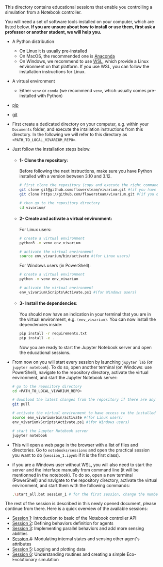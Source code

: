 This directory contains educational sessions that enable you controlling a simulation from a Notebook controller.

You will need a set of software tools installed on your computer, which are listed below. **If you are unsure about how to install or use them, first ask a professor or another student, we will help you.**
- A Python distribution
    - On Linux it is usually pre-installed
    - On MacOS, the recommended one is [Anaconda](https://www.anaconda.com/)
    - On Windows, we recommend to use [WSL](https://learn.microsoft.com/en-us/windows/wsl/install), which provide a Linux environment on that platform. If you use WSL, you can follow the installation instructions for Linux.
- A virtual environment
    - Either `venv` or `conda` (we recommend `venv`, which usually comes pre-installed with Python)
- [pip](https://pypi.org/project/pip/)
- [git](https://git-scm.com/)


- First create a dedicated directory on your computer, e.g. within your `Documents` folder, and execute the intallation instructions from this directory. In the following we will refer to this directory as `<PATH_TO_LOCAL_VIVARIUM_REPO>`.
- Just follow the installation steps below.

    - #### 1- Clone the repository:

        Before following the next instructions, make sure you have Python installed with a version between 3.10 and 3.12. 

        ```bash
        # first clone the repository (copy and execute the right command for your case)
        git clone git@github.com:flowersteam/vivarium.git #(if you have a GitHub account and SSH keys set up)
        git clone https://github.com/flowersteam/vivarium.git #(if you don't have a GitHub account)

        # then go to the repository directory
        cd vivarium/
        ```
    - #### 2- Create and activate a virtual environment:

        For Linux users:

        ```bash
        # create a virtual environment
        python3 -m venv env_vivarium

        # activate the virtual environment
        source env_vivarium/bin/activate #(for Linux users)
        ```

        For Windows users (in PowerShell):
        ```bash
        # create a virtual environment
        python -m venv env_vivarium

        # activate the virtual environment
        env_vivarium\Scripts\Activate.ps1 #(for Windows users)
        ```

    - #### 3- Install the dependencies:

        You should now have an indication in your terminal that you are in the virtual environment, e.g. `(env_vivarium)`. You can now install the dependencies inside:

        ```bash
        pip install -r requirements.txt
        pip install -e . 
        ```

        Now you are ready to start the Jupyter Notebook server and open the educational sessions.

- From now on you will start every session by launching `jupyter lab` (or `jupyter notebook`). To do so, open another terminal (on Windows: use PowerShell), navigate to the repository directory, activate the virtual environment, and start the Jupyter Notebook server:

    ```bash
    # go to the repository directory
    cd <PATH_TO_LOCAL_VIVARIUM_REPO>

    # download the latest changes from the repository if there are any
    git pull

    # activate the virtual environment to have access to the installed dependencies
    source env_vivarium/bin/activate #(for Linux users)
    env_vivarium\Scripts\Activate.ps1 #(for Windows users)

    # start the Jupyter Notebook server
    jupyter notebook
    ```
- This will open a web page in the browser with a list of files and directories. Go to `notebooks/sessions` and open the practical session you want to do (`session_1.ipynb` if it is the first class).

- if you are a Windows user without WSL, you will also need to start the server and the interface manually from command line (it will be mentionned in the notebook). To do so, open a new terminal (PowerShell) and navigate to the repository directory, activate the virtual environment, and start them with the following commands:

    ```bash
    .\start_all.bat session_1 # for the first session, change the number for the desired session
    ```

The rest of the session is described in this newly opened document, please continue from there. 
Here is a quick overview of the available sessions:

- [Session 1](session_1.ipynb): Introduction to basic of the Notebook controller API
- [Session 2](session_2.ipynb): Defining behaviors definition for agents
- [Session 3](session_3.ipynb): Implementing parallel behaviors and add more sensing abilities
- [Session 4](session_4.ipynb): Modulating internal states and sensing other agent's attributes
- [Session 5](session_5_logging.ipynb): Logging and plotting data
- [Session 6](session_6_bonus.ipynb): Understanding routines and creating a simple Eco-Evolutionary simulation
